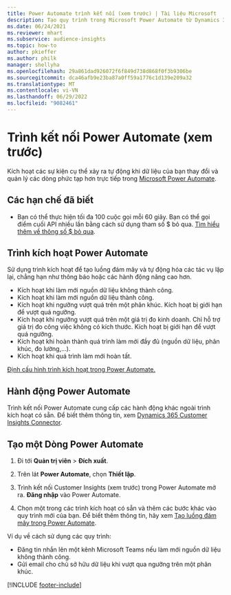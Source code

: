 ```yaml
---
title: Power Automate trình kết nối (xem trước) | Tài liệu Microsoft
description: Tạo quy trình trong Microsoft Power Automate từ Dynamics 365 Customer Insights.
ms.date: 06/24/2021
ms.reviewer: mhart
ms.subservice: audience-insights
ms.topic: how-to
author: pkieffer
ms.author: philk
manager: shellyha
ms.openlocfilehash: 29a861dad926072f6f849d738d868f0f3b9306be
ms.sourcegitcommit: dca46afb9e23ba87a0ff59a1776c1d139e209a32
ms.translationtype: MT
ms.contentlocale: vi-VN
ms.lasthandoff: 06/29/2022
ms.locfileid: "9082461"
---
```

# <a name="power-automate-connector-preview"></a>Trình kết nối Power Automate (xem trước)

Kích hoạt các sự kiện cụ thể xảy ra tự động khi dữ liệu của bạn thay đổi và quản lý các dòng phức tạp hơn trực tiếp trong [Microsoft Power Automate](https://flow.microsoft.com/).

## <a name="known-limitations"></a>Các hạn chế đã biết

- Bạn có thể thực hiện tối đa 100 cuộc gọi mỗi 60 giây. Bạn có thể gọi điểm cuối API nhiều lần bằng cách sử dụng tham số $ bỏ qua. [Tìm hiểu thêm về thông số $ bỏ qua](/connectors/customerinsights/#get-items-from-an-entity).

## <a name="power-automate-triggers"></a>Trình kích hoạt Power Automate

Sử dụng trình kích hoạt để tạo luồng đám mây và tự động hóa các tác vụ lặp lại, chẳng hạn như thông báo hoặc các hành động nâng cao hơn.

- Kích hoạt khi làm mới nguồn dữ liệu không thành công.
- Kích hoạt khi làm mới nguồn dữ liệu thành công.
- Kích hoạt khi ngưỡng vượt quá trên một phân khúc. Kích hoạt bị giới hạn để vượt quá ngưỡng.
- Kích hoạt khi ngưỡng vượt quá trên một giá trị đo kinh doanh. Chỉ hỗ trợ giá trị đo công việc không có kích thước. Kích hoạt bị giới hạn để vượt quá ngưỡng.
- Kích hoạt khi hoàn thành quá trình làm mới đầy đủ (nguồn dữ liệu, phân khúc, đo lường,...).
- Kích hoạt khi quá trình làm mới hoàn tất.

[Định cấu hình trình kích hoạt trong Power Automate.](https://flow.microsoft.com/connectors/shared_customerinsights/dynamics-365-customer-insights-connector/)

## <a name="power-automate-actions"></a>Hành động Power Automate

Trình kết nối Power Automate cung cấp các hành động khác ngoài trình kích hoạt có sẵn. Để biết thêm thông tin, xem [Dynamics 365 Customer Insights Connector](/connectors/customerinsights/).

## <a name="create-a-power-automate-flow"></a>Tạo một Dòng Power Automate

1. Đi tới **Quản trị viên** > **Đích xuất**.

1. Trên lát **Power Automate**, chọn **Thiết lập**.

1. Trình kết nối Customer Insights (xem trước) trong Power Automate mở ra. **Đăng nhập** vào Power Automate.

1. Chọn một trong các trình kích hoạt có sẵn và thêm các bước khác vào quy trình mới của bạn. Để biết thêm thông tin, hãy xem [Tạo luồng đám mây trong Power Automate](/power-automate/get-started-logic-flow).

Ví dụ về cách sử dụng các quy trình: 
- Đăng tin nhắn lên một kênh Microsoft Teams nếu làm mới nguồn dữ liệu không thành công. 
- Gửi email cho chủ sở hữu dữ liệu khi vượt qua ngưỡng trên một phân khúc.



[!INCLUDE [footer-include](includes/footer-banner.md)]
